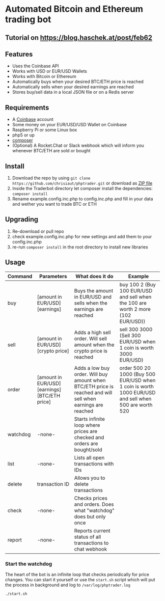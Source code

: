 # Automated Bitcoin and Ethereum trading bot

## Tutorial on https://blog.haschek.at/post/feb62

## Features
- Uses the Coinbase API
- Works with USD or EUR/USD Wallets
- Works with Bitcoin or Ethereum
- Automatically buys when your desired BTC/ETH price is reached
- Automatically sells when your desired earnings are reached
- Stores buy/sell data in a local JSON file or on a Redis server

## Requirements
- A [Coinbase](https://www.coinbase.com) account
- Some money on your EUR/USD/USD Wallet on Coinbase
- Raspberry Pi or some Linux box
- php5 or up
- [composer](https://getcomposer.org/)
- (Optional) A Rocket.Chat or Slack webhook which will inform you whenever BTC/ETH are sold or bought

## Install
1. Download the repo by using ```git clone https://github.com/chrisiaut/phptrader.git``` or download as [ZIP file](https://github.com/chrisiaut/phptrader/archive/master.zip)
2. Inside the Traderbot directory let composer install the dependencies: ```composer install```
3. Rename example.config.inc.php to config.inc.php and fill in your data and wether you want to trade BTC or ETH

## Upgrading
1. Re-download or pull repo
2. check example.config.inc.php for new settings and add them to your config.inc.php
3. re-run ```composer install``` in the root directory to install new libraries

## Usage
| Command  | Parameters                                     | What does it do                                                                                             | Example                                                                                              |
|----------|------------------------------------------------|-------------------------------------------------------------------------------------------------------------|------------------------------------------------------------------------------------------------------|
| buy      | [amount in EUR/USD] [earnings]                 | Buys the amount in EUR/USD and sells when the earnings are reached                                          | buy 100 2 (Buy 100 EUR/USD and sell when the 100 are worth 2 more (102 EUR/USD))                     |
| sell     | [amount in EUR/USD] [crypto price]             | Adds a high sell order. Will sell amount when the crypto price is reached                                   | sell 300 3000 (Sell 300 EUR/USD when 1 coin is worth 3000 EUR/USD)                                   |
| order    | [amount in EUR/USD] [earnings] [BTC/ETH price] | Adds a low buy order. Will buy amount when BTC/ETH price is reached and will sell when earnings are reached | order 500 20 1000 (Buy 500 EUR/USD when 1 coin is worth 1000 EUR/USD and sell when 500 are worth 520 |
| watchdog | -none-                                         | Starts infinite loop where prices are checked and orders are bought/sold                                    |                                                                                                      |
| list     | -none-                                         | Lists all open transactions with IDs                                                                        |                                                                                                      |
| delete   | transaction ID                                 | Allows you to delete transactions                                                                           |                                                                                                      |
| check    | -none-                                         | Checks prices and orders. Does what "watchdog" does but only once                                           |                                                                                                      |
| report   | -none-                                         | Reports current status of all transactions to chat webhook                                                  |                                                                                                      |

### Start the watchdog
The heart of the bot is an infinite loop that checks periodically for price changes.
You can start it yourself or use the ```start.sh``` script which will put the process in background and log to ```/var/log/phptrader.log```

```./start.sh```